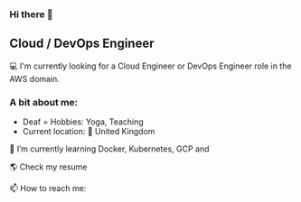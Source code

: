 ### Hi there 👋
## Cloud / DevOps Engineer
💻 I'm currently looking for a Cloud Engineer or DevOps Engineer role in the AWS domain.

### A bit about me:
- Deaf
= Hobbies: Yoga, Teaching
- Current location: 📍 United Kingdom

🌱 I’m currently learning Docker, Kubernetes, GCP and 

🌎 Check my resume

📫 How to reach me: 
<!--
**ng-n/ng-n** is a ✨ _special_ ✨ repository because its `README.md` (this file) appears on your GitHub profile.

Here are some ideas to get you started:

- 🔭 I’m currently working on ...
- 
- 👯 I’m looking to collaborate on ...
- 🤔 I’m looking for help with ...
- 💬 Ask me about ...
- 📫 How to reach me: ...
- 😄 Pronouns: ...
- ⚡ Fun fact: ...
-->

